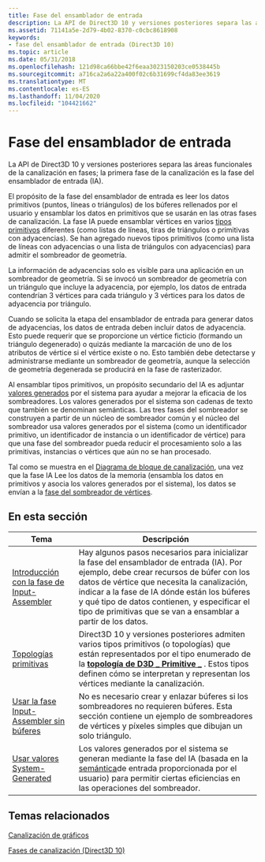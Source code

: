 ```yaml
---
title: Fase del ensamblador de entrada
description: La API de Direct3D 10 y versiones posteriores separa las áreas funcionales de la canalización en fases; la primera fase de la canalización es la fase del ensamblador de entrada (IA).
ms.assetid: 71141a5e-2d79-4b02-8370-c0cbc8618908
keywords:
- fase del ensamblador de entrada (Direct3D 10)
ms.topic: article
ms.date: 05/31/2018
ms.openlocfilehash: 121d98ca66bbe42f6eaa3023150203ce0538445b
ms.sourcegitcommit: a716ca2a6a22a400f02c6b31699cf4da83ee3619
ms.translationtype: MT
ms.contentlocale: es-ES
ms.lasthandoff: 11/04/2020
ms.locfileid: "104421662"
---
```

# <a name="input-assembler-stage"></a>Fase del ensamblador de entrada

La API de Direct3D 10 y versiones posteriores separa las áreas funcionales de la canalización en fases; la primera fase de la canalización es la fase del ensamblador de entrada (IA).

El propósito de la fase del ensamblador de entrada es leer los datos primitivos (puntos, líneas o triángulos) de los búferes rellenados por el usuario y ensamblar los datos en primitivos que se usarán en las otras fases de canalización. La fase IA puede ensamblar vértices en varios [tipos primitivos](d3d10-graphics-programming-guide-primitive-topologies.md) diferentes (como listas de líneas, tiras de triángulos o primitivas con adyacencias). Se han agregado nuevos tipos primitivos (como una lista de líneas con adyacencias o una lista de triángulos con adyacencias) para admitir el sombreador de geometría.

La información de adyacencias solo es visible para una aplicación en un sombreador de geometría. Si se invocó un sombreador de geometría con un triángulo que incluye la adyacencia, por ejemplo, los datos de entrada contendrían 3 vértices para cada triángulo y 3 vértices para los datos de adyacencia por triángulo.

Cuando se solicita la etapa del ensamblador de entrada para generar datos de adyacencias, los datos de entrada deben incluir datos de adyacencia. Esto puede requerir que se proporcione un vértice ficticio (formando un triángulo degenerado) o quizás mediante la marcación de uno de los atributos de vértice si el vértice existe o no. Esto también debe detectarse y administrarse mediante un sombreador de geometría, aunque la selección de geometría degenerada se producirá en la fase de rasterizador.

Al ensamblar tipos primitivos, un propósito secundario del IA es adjuntar [valores generados](/windows/desktop/direct3dhlsl/dx-graphics-hlsl-semantics) por el sistema para ayudar a mejorar la eficacia de los sombreadores. Los valores generados por el sistema son cadenas de texto que también se denominan semánticas. Las tres fases del sombreador se construyen a partir de un núcleo de sombreador común y el núcleo del sombreador usa valores generados por el sistema (como un identificador primitivo, un identificador de instancia o un identificador de vértice) para que una fase del sombreador pueda reducir el procesamiento solo a las primitivas, instancias o vértices que aún no se han procesado.

Tal como se muestra en el [Diagrama de bloque de canalización](/windows/desktop/direct3d10/d3d10-graphics-programming-guide-pipeline-stages), una vez que la fase IA Lee los datos de la memoria (ensambla los datos en primitivos y asocia los valores generados por el sistema), los datos se envían a la [fase del sombreador de vértices](/previous-versions//bb205146(v=vs.85)).


## <a name="in-this-section"></a>En esta sección



| Tema                                                                                                                                   | Descripción                                                                                                                                                                                                                                                                                                                       |
|-----------------------------------------------------------------------------------------------------------------------------------------|-----------------------------------------------------------------------------------------------------------------------------------------------------------------------------------------------------------------------------------------------------------------------------------------------------------------------------------|
| [Introducción con la fase de Input-Assembler](d3d10-graphics-programming-guide-input-assembler-stage-getting-started.md)<br/> | Hay algunos pasos necesarios para inicializar la fase del ensamblador de entrada (IA). Por ejemplo, debe crear recursos de búfer con los datos de vértice que necesita la canalización, indicar a la fase de IA dónde están los búferes y qué tipo de datos contienen, y especificar el tipo de primitivas que se van a ensamblar a partir de los datos.<br/> |
| [Topologías primitivas](d3d10-graphics-programming-guide-primitive-topologies.md)<br/>                                            | Direct3D 10 y versiones posteriores admiten varios tipos primitivos (o topologías) que están representados por el tipo enumerado de la [**topología de D3D \_ Primitive \_**](/windows/desktop/api/D3DCommon/ne-d3dcommon-d3d_primitive_topology) . Estos tipos definen cómo se interpretan y representan los vértices mediante la canalización.<br/>                                                          |
| [Usar la fase Input-Assembler sin búferes](d3d10-graphics-programming-guide-input-assembler-stage-no-buffers.md)<br/>     | No es necesario crear y enlazar búferes si los sombreadores no requieren búferes. Esta sección contiene un ejemplo de sombreadores de vértices y píxeles simples que dibujan un solo triángulo.<br/>                                                                                                                                  |
| [Usar valores System-Generated](d3d10-graphics-programming-guide-input-assembler-stage-using.md)<br/>                            | Los valores generados por el sistema se generan mediante la fase del IA (basada en la [semántica](/windows/desktop/direct3dhlsl/dx-graphics-hlsl-semantics)de entrada proporcionada por el usuario) para permitir ciertas eficiencias en las operaciones del sombreador. <br/>                                                                                                                         |



 

## <a name="related-topics"></a>Temas relacionados

<dl> <dt>

[Canalización de gráficos](overviews-direct3d-11-graphics-pipeline.md)
</dt> <dt>

[Fases de canalización (Direct3D 10)](/windows/desktop/direct3d10/d3d10-graphics-programming-guide-pipeline-stages)
</dt> </dl>

 

